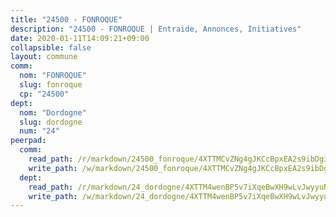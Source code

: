 ```yaml
---
title: "24500 - FONROQUE"
description: "24500 - FONROQUE | Entraide, Annonces, Initiatives"
date: 2020-01-11T14:09:21+09:00
collapsible: false
layout: commune
comm:
  nom: "FONROQUE"
  slug: fonroque
  cp: "24500"
dept:
  nom: "Dordogne"
  slug: dordogne
  num: "24"
peerpad:
  comm:
    read_path: /r/markdown/24500_fonroque/4XTTMCvZNg4gJKCcBpxEA2s9ibDgJXUAD5x2Gzts1FhpHpNuy
    write_path: /w/markdown/24500_fonroque/4XTTMCvZNg4gJKCcBpxEA2s9ibDgJXUAD5x2Gzts1FhpHpNuy-K3TgTduzJbWwpVECkqpvE9KiLUgRvq3uUgG9xjgYC8hS3MEckEhSytziwZK6kTan94CUFyBy8S8zAt8aqR6Mzoo5XbSmt6oPavspAF1JhYgyeXcmp1YyVd5VGUeoH44gS1tuwd3R
  dept:
    read_path: /r/markdown/24_dordogne/4XTTM4wenBP5v7iXqeBwXH9wLvJwyyuNKzLxRyGzSZXmCuzgg
    write_path: /w/markdown/24_dordogne/4XTTM4wenBP5v7iXqeBwXH9wLvJwyyuNKzLxRyGzSZXmCuzgg-K3TgUusQQUSAmJPXozCTSBeqjqksxkVWGVxtHwEFrs5RuocQr8weKG2oQg7MVeg2F9Hhv7ggtBiBU8D9pdXEPa9M67VU3BzgAG9BCtQw3VY3Xcxk2YSegk3iUXMkpicGxxJr7mWp
---
```


